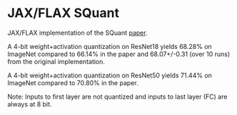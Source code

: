 # JAX/FLAX SQuant

JAX/FLAX implementation of the SQuant [paper](https://arxiv.org/pdf/2202.07471.pdf).

A 4-bit weight+activation quantization on ResNet18 yields 68.28% on ImageNet compared to 66.14% in the paper and 68.07+/-0.31 (over 10 runs) from the original implementation.

A 4-bit weight+activation quantization on ResNet50 yields 71.44% on ImageNet compared to 70.80% in the paper.


Note: Inputs to first layer are not quantized and inputs to last layer (FC) are always at 8 bit.
